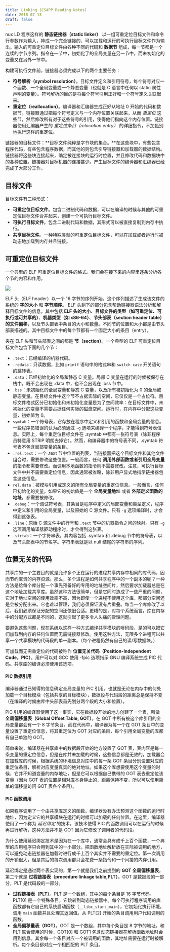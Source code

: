 ```yaml
---
title: Linking (CSAPP Reading Notes)
date: 2018-07-13
draft: false
---
```


nux LD 程序这样的 **静态链接器（static linker）** 以一组可重定位目标文件和命令行参数作为输入，神成一个完全链接的、可以加载和运行的可执行目标文件作为输出。输入的可重定位目标文件由各种不同的代码和 **数据节** 组成，每一节都是一个连续的字节序列。指令在一节中，初始化了的全局变量在另一节中，而未初始化的变量又在另外一节中。

<!--more-->

构建可执行文件前，链接器必须完成以下的两个主要任务：

* **符号解析（symbol resolution）**。目标文件定义和引用符号，每个符号对应一个函数、一个全局变量或一个静态变量（也就是 C 语言中任何以 static 属性声明的变量）。符号解析的目的是将每个符号引用正好和一个符号定义关联起来。
* **重定位（reallocation）**。编译器和汇编器生成正好从地址 0 开始的代码和数据节。链接器通过把每个符号定义与一个内存位置关联起来，从而 *重定位* 这些节，然后修改所有对于这些符号的引用，使得他们指向这个内存位置。链接器使用汇编器产生的 *重定位条目（relocation entry）* 的详细指令，不加甄别地执行这样的重定位。

链接器的目标文件：**目标文件纯粹是字节块的集合。**在这些块中，有些包含程序代码，有些包含程序数据，而其他的则包含引导链接器和加载器的数据结构。链接器将这些块连接起来，确定被连接块的运行时位置，并且修改代码和数据块中的各种位置。链接器对目标机器的连接甚少。产生目标文件的编译器和汇编器已经完成了大部分工作。

## 目标文件
目标文件有三种形式：

* **可重定位目标文件**。包含二进制代码和数据，可以在编译的时候与其他的可重定位目标文件合并起来，创建一个可执行目标文件。
* **可执行目标文件**。包含二进制代码和数据，其形式可以被直接复制到内存中执行。
* **共享目标文件**。一种特殊类型的可重定位目标文件，可以在加载或者运行时被动态地加载到内存并且链接。

## 可重定位目标文件
一个典型的 ELF 可重定位目标文件的格式。我们会在接下来的内容里逐条分析各个节的内容和作用。

![][1]

ELF 头（ELF header）以一个 16 字节的序列开始，这个序列描述了生成该文件的系统的 **字的大小** 和 **字节顺序**。 ELF 头剩下的部分包含帮助链接器语法分析和解释目标文件的信息。其中包括 **ELF 头的大小**、**目标文件的类型（如可重定位、可执行或可共享的）**、**机器类型（如 x86-64）**、**节头部表（section header table）的文件偏移**，以及节头部表中条目的大小和数量。不同节的位置和大小都是由节头部表描述的。其中目标文件中的每个节都有一个固定大小的条目（entry）。

夹在 ELF 头和节头部表之间的都是 **节（section）**。一个典型的 ELF 可重定位目标文件包含下面的几个节：

* `.text`：已经编译的机器代码。
* `.rodata`：只读数据，比如 `printf` 语句中的格式串和 `switch case` 开关语句的跳转表。
* `.data`：已经初始化的全局和静态 C 变量。局部 C 变量在运行的时候被保存在栈中，既不会出现在 .data 中，也不会出现在 .bss 节中。
* `.bss`：未初始化的全局变量和静态 C 变量，以及所有被初始化为 0 的全局或静态变量。在目标文件中这个节不占据实际的空间，它仅仅是一个占位符。目标文件格式区分已初始化和未初始化变量是为了空间效率：在目标文件中，未初始化的变量不需要占据任何实际的磁盘空间。运行时，在内存中分配这些变量，初始值为 0。
* `symtab`：一个符号表，它存放在程序中定义和引用的函数和全局变量的信息。一些程序员错误的认为必须通过 `-g` 选项来编译一个程序，才能得到符号表信息。实际上，每个重定位目标文件在 .symtab 中都有一张符号表（除非程序员特意用 STRIP 明朗去掉它）。然而，和编译器中的符号表不同，.symtab 符号表不包含局部变量的条目。
* `.rel.text`：一个 .text 节中位置的列表，当链接器把这个目标文件和其他文件组合时，需要修改这些位置。一般而言，任何 **调用外部函数或者引用全局变量** 的指令都需要修改。而调用本地函数的指令则不需要修改。注意，可执行目标文件中并不需要重定位信息，因此通常被省略，除非用户显式地指示链接器包含这些信息。
* `rel.data`：被模块引用或定义的所有全局变量的重定位信息。一般而言，任何已初始化的变量，如果它的初始值是一个 **全局变量地址** 或者 **外部定义函数的地址**，都需要被修改。
* `.debug`：一个调试符号表，其条目是程序中定义的局部变量和类型定义，程序中定义和引用的全局变量，以及原始的 C 源文件。只有 `-g` 选项编译时，才会得到这张表。
* `.line`：原始 C 源文件中的行号和 `.text` 节中的机器指令之间的映射。只有 `-g` 选项调用编译器驱动程序时，才会得到这张表。
* `.strtab`：一个字符串表，其内容包括 .symtab 和 .debug 节中的符号表，以及节头部表中的节名字。字符串表就是以 null 结尾的字符串的序列。

## 位置无关的代码
共享库的一个主要目的就是允许多个正在运行的进程共享内存中相同的库代码，因而节约宝贵的内存资源。那么，多个进程是如何共享程序中的一个副本的呢？一种方法是给每个库分配一个事先预备好的专用的地址空间片，然后要求加载器总是在这个地址加载共享库。虽然这种方法很简单，但是它同时造成了一些严重的问题，它对于地址空间的使用效率不高，因为即使一个进程不使用这个库，那部分空间还是会被分配出来。它也难以管理，我们必须保证没有片重叠。每当一个库修改了以后，我们必须保证分配的空间还依旧合适。更糟的是，对每个系统而言，库在内存中的分配方式都是不同的，这就引起了更多令人头痛的管理问题。

要避免这些问题，现在系统以这样一种方式编译共享模块的嗲码段，是的可以把它们加载到内存的任何位置而无需链接器修改。使用这种方法，无限多个进程可以共享一个共享模块的代码段的单一副本。（每个进程仍然有自己的读/写数据块。）

可加载而无需重定位的代码被称作 **位置无关代码（Position-Independent Code，PIC）**。用户可以对 GCC 使用 -fpic 选项指示 GNU 编译系统生成 PIC 代码。共享库的编译必须使用该选项。

#### PIC 数据引用
编译器通过已知得的信息确定全局变量的 PIC 引用。也就是无论在内存中的何处加载一个目标模块（包括共享的目标模块），数据段与代码段的距离总是保持不变（在编译的时候由库中头部表首先划分两个段的大小和位置）。

PIC 引用的编译器使用了这一事实，它在数据段开始的地方创建了一个表，叫做 **全局偏移量表（Global Offset Table, GOT）**。在 GOT 中所有被这个库引用的全局变量都会有一个 8 字节条目。而在代码中，编译器为每一个在 GOT 条目中的变量设置了重定位信息，将其重定位为 GOT 对应的条目，每个引用全局变量的库都有自己单独的 GOT。

简单来说，编译器在共享库中的数据段开始的地方设置了 GOT 表，表内容是每一条变量的重定位信息，但是在库并未加载的时候，这些信息都是无效的，加载器会在加载库的时候，根据系统的环境信息对库中的每一条 GOT 条目分别设置对应的重定位条目，解析对应变量真实的绝对地址。如果这个库想要使用这个变量的时候，它并不知道变量的内存地址，但是它可以根据自己携带的 GOT 表去重定位该变量（因为 GOT 表的位置是相对库本身静止的，距离保持不变，所以可以使用简单的偏移量访问 GOT 表各个条目）。

#### PIC 函数调用
如果程序调用了一个由共享库定义的函数。编译器没有办法预测这个函数的运行时地址，因为定义它的共享模块在运行的时候可以加载的任何位置。在这里，编译器使用了一个称为 *延迟绑定* 的技术，该技术使得 PIC 的函数调用可以在运行的时候再进行解析，这种方法并不是 GOT 因为它修改了调用者的代码段。

为什么使用延迟绑定技术是因为在一个库中，通常会具有成千上百个函数，一个典型的应用程序只会用到其中的一小部分。把函数地址解析放在实际被调用的地方，可以避免动态链接器在加载时进行成千上百个其实并不需要的重定位。第一次调用的开销很大，但是其后的每次调用都只会花费一条指令和一个间接的内存引用。

延迟绑定是通过两个表实现的，第一个就是我们之前提到的 **GOT 全局偏移量表**，第二个就是 **过程链接表（procedure linkage table,PLT）**。GOT 是数据段的一部分，PLT 是代码段的一部分。

* **过程链接表（PLT）**。PLT 是一个数组，其中的每个条目是 16 字节代码。PLT[0] 是一个特殊条目，它跳转到动态链接器中。每个可执行程序调用的库函数都有它自己的系统启动函数（`__libc_start_main`），它初始化执行环境，调用 `main` 函数并且处理其返回值。从 PLT[2] 开始的条目调用用户代码调用的函数。
* **全局偏移量表（GOT）**。GOT 是一个数组，其中每个条目是 8 字节的地址。和 PLT 联合使用的时候，GOT[0] 和 GOT[1] 包含动态链接器在解析函数地址时会用到信息。其余每一个条目对应一个被调用的函数，其地址需要在运行时被解析。每个条目都对应一个相匹配的 PLT 条目。

[1]: /img/2018-7-13-CSAPP-link/ELF_structure.png
